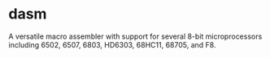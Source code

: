 # dasm
A versatile macro assembler with support for several 8-bit microprocessors including 6502, 6507, 6803, HD6303, 68HC11, 68705, and F8.
